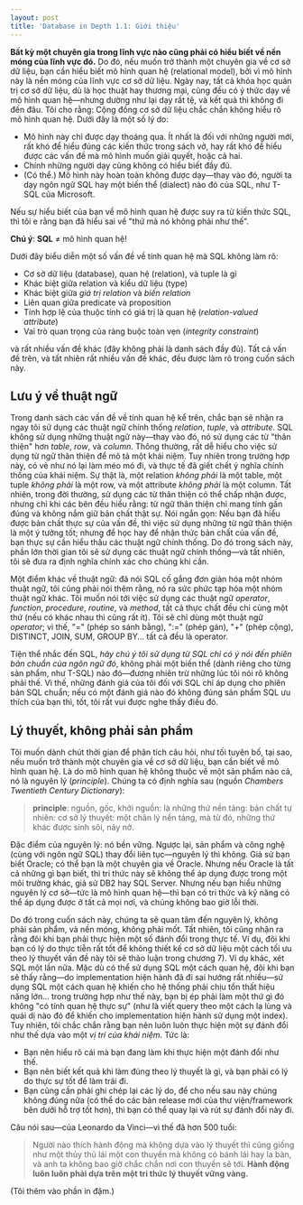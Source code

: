 ```yaml
---
layout: post
title: 'Database in Depth 1.1: Giới thiệu'
---
```


**Bất kỳ một chuyên gia trong lĩnh vực nào cũng phải có hiểu biết về nền móng của lĩnh vực đó.** Do đó, nếu muốn trở thành một chuyên gia về cơ sở dữ liệu, bạn cần hiểu biết mô hình quan hệ (relational model), bởi vì mô hình này là nền móng của lĩnh vực cơ sở dữ liệu. Ngày nay, tất cả khóa học quản trị cơ sở dữ liệu, dù là học thuật hay thương mại, cũng đều có ý thức dạy về mô hình quan hệ&mdash;nhưng dường như lại dạy rất tệ, và kết quả thì không đi đến đâu. Tôi cho rằng: Cộng đồng cơ sở dữ liệu chắc chắn không hiểu rõ mô hình quan hệ. Dưới đây là một số lý do:

 * Mô hình này chỉ được dạy thoáng qua. Ít nhất là đối với những người mới, rất khó để hiểu đúng các kiến thức trong sách vở, hay rất khó để hiểu được các vấn đề mà mô hình muốn giải quyết, hoặc cả hai.
 * Chính những người dạy cũng không có hiểu biết đầy đủ.
 * (Có thể.) Mô hình này hoàn toàn không được dạy&mdash;thay vào đó, người ta dạy ngôn ngữ SQL hay một biến thể (dialect) nào đó của SQL, như T-SQL của Microsoft.

Nếu sự hiểu biết của bạn về mô hình quan hệ được suy ra từ kiến thức SQL, thì tôi e rằng bạn đã hiểu sai về "thứ mà nó không phải như thế".

<div class="definition">
  <strong>Chú ý</strong>: <strong>SQL</strong> &ne; mô hình quan hệ!
</div>

Dưới đây biểu diễn một số vấn đề về tính quan hệ mà SQL không làm rõ:

 * Cơ sở dữ liệu (database), quan hệ (relation), và tuple là gì
 * Khác biệt giữa relation và kiểu dữ liệu (type)
 * Khác biệt giữa *giá trị relation* và *biến relation*
 * Liên quan giữa predicate và proposition
 * Tính hợp lệ của thuộc tính có giá trị là quan hệ (*relation-valued attribute*)
 * Vai trò quan trọng của ràng buộc toàn vẹn (*integrity constraint*)

và rất nhiều vấn đề khác (đây không phải là danh sách đầy đủ). Tất cả vấn đề trên, và tất nhiên rất nhiều vấn đề khác, đều được làm rõ trong cuốn sách này.

## Lưu ý về thuật ngữ

Trong danh sách các vấn đề về tính quan hệ kể trên, chắc bạn sẽ nhận ra ngay tôi sử dụng các thuật ngữ chính thống *relation*, *tuple*, và *attribute*. SQL không sử dụng những thuật ngữ này&mdash;thay vào đó, nó sử dụng các từ "thân thiện" hơn *table*, *row*, và *column*. Thông thường, rất dễ hiểu cho việc sử dụng từ ngữ thân thiện để mô tả một khái niệm. Tuy nhiên trong trường hợp này, có vẻ như nó lại làm méo mó đi, và thực tế đã giết chết ý nghĩa chính thống của khái niệm. Sự thật là, một relation *không phải* là một table, một tuple *không phải* là một row, và một attribute *không phải* là một column. Tất nhiên, trong đời thường, sử dụng các từ thân thiện có thể chấp nhận được, nhưng chỉ khi các bên đều hiểu rằng: từ ngữ thân thiện chỉ mang tính gần đúng và không nắm giữ bản chất thật sự. Nói ngắn gọn: Nếu bạn đã hiểu được bản chất thực sự của vấn đề, thì việc sử dụng những từ ngữ thân thiện là một ý tưởng tốt; nhưng để học hay để nhận thức bản chất của vấn đề, bạn thực sự cần hiểu thấu các thuật ngữ chính thống. Do đó trong sách này, phần lớn thời gian tôi sẽ sử dụng các thuật ngữ chính thống&mdash;và tất nhiên, tôi sẽ đưa ra định nghĩa chính xác cho chúng khi cần.

Một điểm khác về thuật ngữ: đã nói SQL cố gắng đơn giản hóa một nhóm thuật ngữ, tôi cũng phải nói thêm rằng, nó ra sức phức tạp hóa một nhóm thuật ngữ khác. Tôi muốn nói tới việc sử dụng các thuật ngữ *operator*, *function*, *procedure*, *routine*, và *method*, tất cả thực chất đều chỉ cùng một thứ (nếu có khác nhau thì cũng rất ít). Tôi sẽ chỉ dùng một thuật ngữ *operator*; vì thế, "=" (phép so sánh bằng), ":=" (phép gán), "+" (phép cộng), DISTINCT, JOIN, SUM, GROUP BY... tất cả đều là operator.

Tiện thể nhắc đến SQL, *hãy chú ý tôi sử dụng từ SQL chỉ có ý nói đến phiên bản chuẩn của ngôn ngữ đó*, không phải một biến thể (dành riêng cho từng sản phẩm, như T-SQL) nào đó&mdash;đương nhiên trừ những lúc tôi nói rõ không phải thế. Vì thế, những đánh giá của tôi đối với SQL chỉ áp dụng cho phiên bản SQL chuẩn; nếu có một đánh giá nào đó không đúng sản phẩm SQL ưu thích của bạn thì, tốt, tôi rất vui được nghe thấy điều đó.

## Lý thuyết, không phải sản phẩm

Tôi muốn dành chút thời gian để phân tích câu hỏi, như tối tuyên bố, tại sao, nếu muốn trở thành một chuyên gia về cơ sở dữ liệu, bạn cần biết về mô hình quan hệ. Là do mô hình quan hệ không thuộc về một sản phẩm nào cả, nó là nguyên lý (*principle*). Chúng ta có định nghĩa sau (nguồn *Chambers Twentieth Century Dictionary*):

 > **principle**: nguồn, gốc, khởi nguồn: là những thứ nền tảng: bản chất tự nhiên: cơ sở lý thuyết: một chân lý nền tảng, mà từ đó, những thứ khác được sinh sôi, nảy nở.

Đặc điểm của nguyên lý: nó bền vững. Ngược lại, sản phẩm và công nghệ (cùng với ngôn ngữ SQL) thay đổi liên tục&mdash;nguyên lý thì không. Giả sử bạn biết Oracle; có thể bạn là một chuyên gia về Oracle. Nhưng nếu Oracle là tất cả những gì bạn biết, thì tri thức này sẽ không thể áp dụng được trong một môi trường khác, giả sử DB2 hay SQL Server. Nhưng nếu bạn hiểu những nguyên lý cơ sở&mdash;tức là mô hình quan hệ&mdash;thì bạn có tri thức và kỹ năng có thể áp dụng được ở tất cả mọi nơi, và chúng không bao giờ lỗi thời.

Do đó trong cuốn sách này, chúng ta sẽ quan tâm đến nguyên lý, không phải sản phẩm, và nền móng, không phải mốt. Tất nhiên, tôi cũng nhận ra rằng đôi khi bạn phải thực hiện một số đánh đổi trong thực tế. Ví dụ, đôi khi bạn có lý do thực tiễn rất tốt để không thiết kế cơ sở dữ liệu một cách tối ưu theo lý thuyết vấn đề này tôi sẽ thảo luận trong chương 7). Ví dụ khác, xét SQL một lần nữa. Mặc dù có thể sử dụng SQL một cách quan hệ, đôi khi bạn sẽ thấy rằng&mdash;do implementation hiện hành đã đi sai hướng rất nhiều&mdash;sử dụng SQL một cách quan hệ khiến cho hệ thống phải chịu tổn thất hiệu năng lớn... trong trường hợp như thế này, bạn bị ép phải làm một thứ gì đó không "có tính quan hệ thực sự" (như là viết query theo một cách lạ lùng và quái dị nào đó để khiến cho implementation hiện hành sử dụng một index). Tuy nhiên, tôi chắc chắn rằng bạn nên luôn luôn thực hiện một sự đánh đổi như thế dựa vào một *vị trí của khái niệm*. Tức là:

 * Bạn nên hiểu rõ cái mà bạn đang làm khi thực hiện một đánh đổi như thế.
 * Bạn nên biết kết quả khi làm đúng theo lý thuyết là gì, và bạn phải có lý do thực sự tốt để làm trái đi.
 * Bạn cũng cần phải ghi chép lại các lý do, để cho nếu sau này chúng không đúng nữa (có thể do các bản release mới của thư viện/framework bên dưới hỗ trợ tốt hơn), thì bạn có thể quay lại và rút sự đánh đổi này đi.

Câu nói sau&mdash;của Leonardo da Vinci&mdash;vì thế đã hơn 500 tuổi:

 > Người nào thích hành động mà không dựa vào lý thuyết thì cũng giống như một thủy thủ lái một con thuyền mà không có bánh lái hay la bàn, và anh ta không bao giờ chắc chắn nơi con thuyền sẽ tới. **Hành động luôn luôn phải dựa trên một tri thức lý thuyết vững vàng.**

(Tôi thêm vào phần in đậm.)